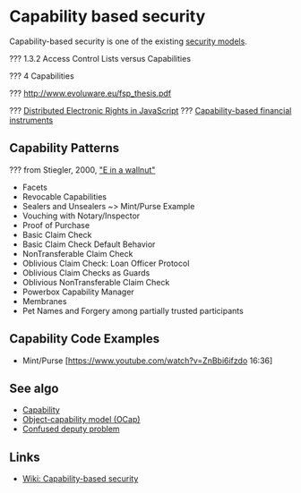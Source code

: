 # Capability based security
Capability-based security is one of the existing [security models](/security-model.md).

??? 1.3.2 Access Control Lists versus Capabilities

??? 4 Capabilities

??? http://www.evoluware.eu/fsp_thesis.pdf

??? [Distributed Electronic Rights in JavaScript](https://storage.googleapis.com/pub-tools-public-publication-data/pdf/40673.pdf)
??? [Capability-based financial instruments](http://www.erights.org/elib/capability/ode/ode.pdf)

## Capability Patterns

??? from Stiegler, 2000, ["E in a wallnut"](http://www.skyhunter.com/marcs/ewalnut.html#SEC45)
- Facets
- Revocable Capabilities
- Sealers and Unsealers ~> Mint/Purse Example
- Vouching with Notary/Inspector
- Proof of Purchase
- Basic Claim Check
- Basic Claim Check Default Behavior
- NonTransferable Claim Check
- Oblivious Claim Check: Loan Officer Protocol
- Oblivious Claim Checks as Guards
- Oblivious NonTransferable Claim Check
- Powerbox Capability Manager
- Membranes
- Pet Names and Forgery among partially trusted participants

## Capability Code Examples
- Mint/Purse [https://www.youtube.com/watch?v=ZnBbi6ifzdo 16:36]

## See algo
- [Capability](capability.md)
- [Object-capability model (OCap)](object-capability-model.md)
- [Confused deputy problem](confused-deputy-problem.md)


## Links
- [Wiki: Capability-based security](https://en.wikipedia.org/wiki/Capability-based_security)

